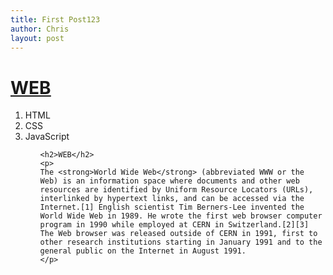 ```yaml
---
title: First Post123
author: Chris
layout: post
---
```

<!doctype html>
<html>
<head>
    <title>WEB1 - Welcome</title>
    <meta charset="UTF-8">
</head>
<body>
    <h1><a href="https://web-n.github.io/web1_html_internet/index.html" target="_blank"><u>WEB</u></a></h1>
    <ol>
    <li>HTML</li>
    <li>CSS</li>
    <li>JavaScript</li>
    <ol>

    <h2>WEB</h2>
    <p>
    The <strong>World Wide Web</strong> (abbreviated WWW or the Web) is an information space where documents and other web resources are identified by Uniform Resource Locators (URLs), interlinked by hypertext links, and can be accessed via the Internet.[1] English scientist Tim Berners-Lee invented the World Wide Web in 1989. He wrote the first web browser computer program in 1990 while employed at CERN in Switzerland.[2][3] The Web browser was released outside of CERN in 1991, first to other research institutions starting in January 1991 and to the general public on the Internet in August 1991.
    </p>
</body>
</html>
